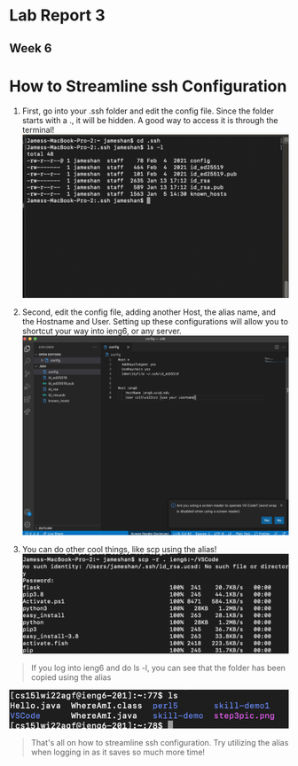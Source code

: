 # Lab Report 3

## Week 6

# How to Streamline ssh Configuration

1. First, go into your .ssh folder and edit the config file.
   Since the folder starts with a ., it will be hidden.
   A good way to access it is through the terminal!
   ![terminal access](lr3-images/cd_ssh.png)

2. Second, edit the config file, adding another Host, the alias name, and the Hostname and User.
   Setting up these configurations will allow you to shortcut your way into ieng6, or any server.
   ![editing config](lr3-images/edit_config.png)

3. You can do other cool things, like scp using the alias!
   ![scp working](lr3-images/scp_working.png)

> If you log into ieng6 and do ls -l, you can see that the folder has been copied using the alias

![scp working 2](lr3-images/scp_working2.png)

> That's all on how to streamline ssh configuration. Try utilizing the alias when logging in as it saves so much more time!

